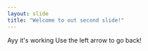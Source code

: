 ```yaml
---
layout: slide
title: "Welcome to out second slide!"
---
```

Ayy it's working
Use the left arrow to go back!
